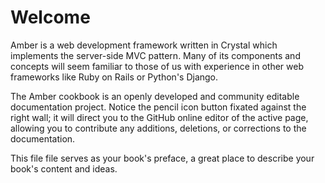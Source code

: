 # Welcome

Amber is a web development framework written in Crystal which implements the server-side MVC pattern. Many of its components and concepts will seem familiar to those of us with experience in other web frameworks like Ruby on Rails or Python's Django.

The Amber cookbook is an openly developed and community editable documentation project. Notice the pencil icon button fixated against the right wall; it will direct you to the GitHub online editor of the active page, allowing you to contribute any additions, deletions, or corrections to the documentation.

This file file serves as your book's preface, a great place to describe your book's content and ideas.

